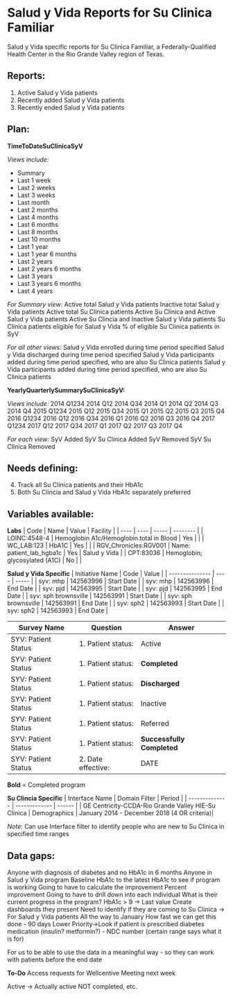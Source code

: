 # Salud y Vida Reports for Su Clinica Familiar

Salud y Vida specific reports for Su Clinica Familiar, a Federally-Qualified Health Center in the Rio Grande Valley region of Texas.

## Reports:

1. Active Salud y Vida patients
2. Recently added Salud y Vida patients
3. Recently ended Salud y Vida patients

## Plan:

**TimeToDateSuClinicaSyV**

*Views include:*
* Summary
* Last 1 week
* Last 2 weeks
* Last 3 weeks
* Last month
* Last 2 months
* Last 4 months
* Last 6 months
* Last 8 months
* Last 10 months
* Last 1 year
* Last 1 year 6 months
* Last 2 years
* Last 2 years 6 months
* Last 3 years
* Last 3 years 6 months
* Last 4 years

*For Summary view:*
Active total Salud y Vida patients
Inactive total Salud y Vida patients
Active total Su Clinica patients
Active Su Clinica and Active Salud y Vida patients
Active Su Clincia and Inactive Salud y Vida patients
Su Clinica patients eligible for Salud y Vida
% of eligible Su Clinica patients in SyV

*For all other views:*
Salud y Vida enrolled during time period specified
Salud y Vida discharged during time period specified
Salud y Vida participants added during time period specified, who are also Su Clinica patients
Salud y Vida participants added during time period specified, who are also Su Clinica patients

**YearlyQuarterlySummarySuClinicaSyV:**

*Views include:*
2014 Q1234
2014 Q12
2014 Q34
2014 Q1
2014 Q2
2014 Q3
2014 Q4
2015 Q1234
2015 Q12
2015 Q34
2015 Q1
2015 Q2
2015 Q3
2015 Q4
2016 Q1234
2016 Q12
2016 Q34
2016 Q1
2016 Q2
2016 Q3
2016 Q4
2017 Q1234
2017 Q12
2017 Q34
2017 Q1
2017 Q2
2017 Q3
2017 Q4

*For each view:*
SyV Added
SyV Su Clinica Added
SyV Removed
SyV Su Clinica Removed

## Needs defining:
4. Track all Su Clinica patients and their HbA1c
5. Both Su Clincia and Salud y Vida HbA1c separately preferred

## Variables available:

**Labs**
| Code | Name | Value | Facility |
| ---- | ---- | ----- | -------- | 
| LOINC:4548-4 | Hemoglobin A1c/Hemoglobin.total in Blood | Yes | |
| WC_LAB:123 | HbA1C | Yes | |
| RGV_Chronicles:RGV001 | Name: patient_lab_hgba1c | Yes | Salud y Vida |
| CPT:83036 | Hemoglobin; glycosylated (A1C) | No | |

**Salud y Vida Specific**
| Initiative Name | Code | Value |
| --------------- | ---- | ----- |
| syv: mhp | 142563996 | Start Date |
| syv: mhp | 142563996 | End Date |
| syv: pjd | 142563995 | Start Date |
| syv: pjd | 142563995 | End Date |
| syv: sph brownsville | 142563991 | Start Date |
| syv: sph brownsville | 142563991 | End Date |
| syv: sph2 | 142563993 | Start Date |
| syv: sph2 | 142563993 | End Date |

| Survey Name | Question | Answer |
| ----------- | -------- | ------ |
| SYV: Patient Status | 1. Patient status: | Active |
| SYV: Patient Status | 1. Patient status: | **Completed** |
| SYV: Patient Status | 1. Patient status: | **Discharged** |
| SYV: Patient Status | 1. Patient status: | Inactive |
| SYV: Patient Status | 1. Patient status: | Referred |
| SYV: Patient Status | 1. Patient status: | **Successfully Completed** |
| SYV: Patient Status | 2. Date effective: | DATE |

**Bold** = Completed program

**Su Clincia Specific**
| Interface Name | Domain Filter | Period |
| -------------- | ------------- | ------ |
| GE Centricity-CCDA-Rio Grande Valley HIE-Su Clinica | Demographics | January 2014 - December 2018 (4 OR criteria)|

*Note:* Can use Interface filter to identify people who are new to Su Clinica in specified time ranges

## Data gaps:
Anyone with diagnosis of diabetes and no HbA1c in 6 months
Anyone in Salud y Vida program
Baseline HbA1c to the latest HbA1c to see if program is working
  Going to have to calculate the improvement
  Percent improvement
  Going to have to drill down into each individual
What is their current progress in the program?
HbA1c > 9 -> Last value
Create dashboards they present
Need to identify if they are coming to Su Clinica -> For Salud y Vida patients
   All the way to January
   How fast we can get this done - 90 days
Lower Priority->Look if patient is prescribed diabetes medication (insulin? metformin?) - NDC number (certain range says what it is for)

For us to be able to use the data in a meaningful way - so they can work with patients before the end date

**To-Do**
Access requests for Wellcentive
Meeting next week

Active -> Actually active NOT completed, etc.
